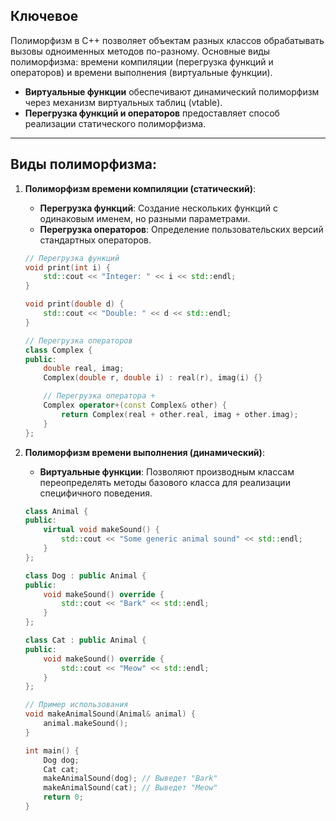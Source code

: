## Ключевое

Полиморфизм в C++ позволяет объектам разных классов обрабатывать вызовы одноименных методов по-разному. Основные виды полиморфизма: времени компиляции (перегрузка функций и операторов) и времени выполнения (виртуальные функции).

- **Виртуальные функции** обеспечивают динамический полиморфизм через механизм виртуальных таблиц (vtable).
- **Перегрузка функций и операторов** предоставляет способ реализации статического полиморфизма.

---

## Виды полиморфизма:

1. **Полиморфизм времени компиляции (статический)**:
	- **Перегрузка функций**: Создание нескольких функций с одинаковым именем, но разными параметрами.
	- **Перегрузка операторов**: Определение пользовательских версий стандартных операторов.

	```cpp
    // Перегрузка функций
    void print(int i) {
        std::cout << "Integer: " << i << std::endl;
    }

    void print(double d) {
        std::cout << "Double: " << d << std::endl;
    }

    // Перегрузка операторов
    class Complex {
    public:
        double real, imag;
        Complex(double r, double i) : real(r), imag(i) {}

        // Перегрузка оператора +
        Complex operator+(const Complex& other) {
            return Complex(real + other.real, imag + other.imag);
        }
    };
    ```

2. **Полиморфизм времени выполнения (динамический)**:
	- **Виртуальные функции**: Позволяют производным классам переопределять методы базового класса для реализации специфичного поведения.

	```cpp
    class Animal {
    public:
        virtual void makeSound() {
            std::cout << "Some generic animal sound" << std::endl;
        }
    };

    class Dog : public Animal {
    public:
        void makeSound() override {
            std::cout << "Bark" << std::endl;
        }
    };

    class Cat : public Animal {
    public:
        void makeSound() override {
            std::cout << "Meow" << std::endl;
        }
    };

    // Пример использования
    void makeAnimalSound(Animal& animal) {
        animal.makeSound();
    }

    int main() {
        Dog dog;
        Cat cat;
        makeAnimalSound(dog); // Выведет "Bark"
        makeAnimalSound(cat); // Выведет "Meow"
        return 0;
    }
    ```

